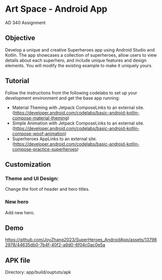 # Art Space - Android App
AD 340 Assignment

## Objective
Develop a unique and creative Superheroes app using Android Studio and Kotlin. The app showcases a collection of superheroes, allow users to view details about each superhero, and include unique features and design elements. You will modify the existing example to make it uniquely yours.

## Tutorial
Follow the instructions from the following codelabs to set up your development environment and get the base app running:
- Material Theming with Jetpack ComposeLinks to an external site. (https://developer.android.com/codelabs/basic-android-kotlin-compose-material-theming)
- Simple Animation with Jetpack ComposeLinks to an external site. (https://developer.android.com/codelabs/basic-android-kotlin-compose-woof-animation)
- Superheroes AppLinks to an external site. (https://developer.android.com/codelabs/basic-android-kotlin-compose-practice-superheroes)

## Customization
### Theme and UI Design: 
Change the font of header and hero titles.
### New hero
Add new hero.

## Demo
https://github.com/JoyZhang2023/SuperHeroes_AndroidApp/assets/137982978/44635db0-7b4f-40f2-a9d0-6f04c0ac0e5a

## APK file
Directory: app/build/ouptuts/apk
